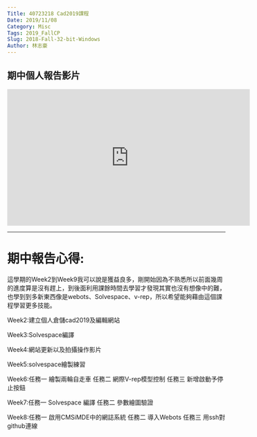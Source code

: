 ```yaml
---
Title: 40723218 Cad2019課程
Date: 2019/11/08
Category: Misc
Tags: 2019_FallCP
Slug: 2018-Fall-32-bit-Windows
Author: 林志豪
---
```

## 期中個人報告影片

<iframe width="560" height="315" src="https://www.youtube.com/embed/ojYWVM5t0F0" frameborder="0" allow="accelerometer; autoplay; encrypted-media; gyroscope; picture-in-picture" allowfullscreen></iframe>

----
# 期中報告心得:

這學期的Week2到Week9我可以說是獲益良多，剛開始因為不熟悉所以前面幾周的進度算是沒有趕上，到後面利用課餘時間去學習才發現其實也沒有想像中的難，也學到到多新東西像是webots、Solvespace、v-rep，所以希望能夠藉由這個課程學習更多技能。

Week2:建立個人倉儲cad2019及編輯網站

Week3:Solvespace編譯

Week4:網站更新以及拍攝操作影片

Week5:solvespace繪製練習

Week6:任務一 繪製兩輪自走車  任務二 網際V-rep模型控制 任務三 新增啟動予停止按鈕

Week7:任務一 Solvespace 編譯 任務二 參數繪圖驗證

Week8:任務一 啟用CMSiMDE中的網誌系統 任務二 導入Webots 任務三 用ssh對github連線


